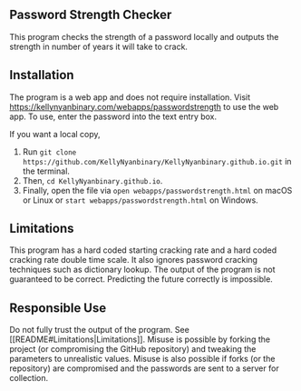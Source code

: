 ## Password Strength Checker

This program checks the strength of a password locally and outputs the strength in number of years it will take to crack.

## Installation

The program is a web app and does not require installation. Visit <https://kellynyanbinary.com/webapps/passwordstrength> to use the web app. To use, enter the password into the text entry box.

If you want a local copy,

1. Run `git clone https://github.com/KellyNyanbinary/KellyNyanbinary.github.io.git` in the terminal.
2. Then, `cd KellyNyanbinary.github.io`.
3. Finally, open the file via `open webapps/passwordstrength.html` on macOS or Linux or `start webapps/passwordstrength.html` on Windows.

## Limitations

This program has a hard coded starting cracking rate and a hard coded cracking rate double time scale. It also ignores password cracking techniques such as dictionary lookup. The output of the program is not guaranteed to be correct. Predicting the future correctly is impossible.

## Responsible Use

Do not fully trust the output of the program. See [[README#Limitations|Limitations]]. Misuse is possible by forking the project (or compromising the GitHub repository) and tweaking the parameters to unrealistic values. Misuse is also possible if forks (or the repository) are compromised and the passwords are sent to a server for collection.
